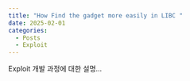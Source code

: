 ```yaml
---
title: "How Find the gadget more easily in LIBC "
date: 2025-02-01
categories:
  - Posts
  - Exploit
---
```

Exploit 개발 과정에 대한 설명...

